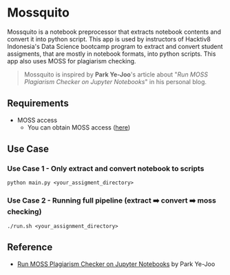 # Mossquito

Mossquito is a notebook preprocessor that extracts notebook contents and convert it into python script. This app is used by instructors of Hacktiv8 Indonesia's Data Science bootcamp program to extract and convert student assigments, that are mostly in notebook formats, into python scripts. This app also uses MOSS for plagiarism checking.

> Mossquito is inspired by **Park Ye-Joo**'s article about "_Run MOSS Plagiarism Checker on Jupyter Notebooks_" in his personal blog.

## Requirements

- MOSS access
  - You can obtain MOSS access ([here](https://theory.stanford.edu/~aiken/moss/))

## Use Case

### Use Case 1 - Only extract and convert notebook to scripts

```shell
python main.py <your_assigment_directory>
```

### Use Case 2 - Running full pipeline (extract ➡️ convert ➡️ moss checking)

```shell
./run.sh <your_assignment_directory>
```

## Reference

- [Run MOSS Plagiarism Checker on Jupyter Notebooks](https://park.is/blog_posts/20230420_running_moss_plagiarism_checker)
  by Park Ye-Joo
